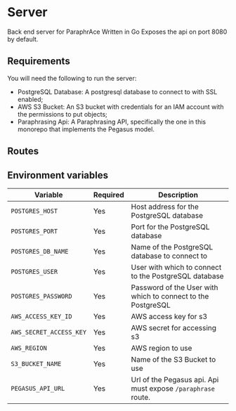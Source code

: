 # Server
Back end server for ParaphrAce Written in Go
Exposes the api on port 8080 by default.

## Requirements
You will need the following to run the server:
- PostgreSQL Database: A postgresql database  to connect to with SSL enabled;
- AWS S3 Bucket: An S3 bucket with credentials for an IAM account with the permissions to put objects;
- Paraphrasing Api: A Paraphrasing API, specifically the one in this monorepo that implements the Pegasus model.

## Routes


## Environment variables
| Variable                | Required | Description                                                  |
|-------------------------|----------|--------------------------------------------------------------|
| `POSTGRES_HOST`         | Yes      | Host address for the PostgreSQL database                     |
| `POSTGRES_PORT`         | Yes      | Port for the PostgreSQL database                             |
| `POSTGRES_DB_NAME`      | Yes      | Name of the PostgreSQL database to connect to                |
| `POSTGRES_USER`         | Yes      | User with which to connect to the PostgreSQL database        |
| `POSTGRES_PASSWORD`     | Yes      | Password of the User with which to connect to the PostgreSQL |
| `AWS_ACCESS_KEY_ID`     | Yes      | AWS access key for s3                                        |
| `AWS_SECRET_ACCESS_KEY` | Yes      | AWS secret for accessing s3                                  |
| `AWS_REGION`            | Yes      | AWS region to use                                            |
| `S3_BUCKET_NAME`        | Yes      | Name of the S3 Bucket to use                                 |
| `PEGASUS_API_URL`       | Yes      | Url of the Pegasus api. Api must expose `/paraphrase` route. |
